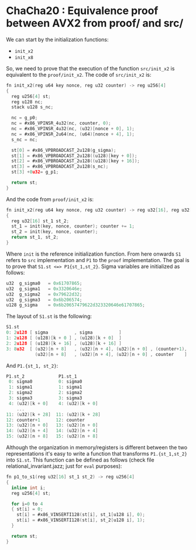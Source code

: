 # ChaCha20 : Equivalence proof between AVX2 from proof/ and src/
We can start by the initialization functions:

* `init_x2`
* `init_x8`

So, we need to prove that the execution of the function `src/init_x2` is equivalent to the `proof/init_x2`. The code of `src/init_x2`
is:

```C
fn init_x2(reg u64 key nonce, reg u32 counter) -> reg u256[4]
{
  reg u256[4] st;
  reg u128 nc;
  stack u128 s_nc;

  nc = g_p0;
  nc = #x86_VPINSR_4u32(nc, counter, 0);
  nc = #x86_VPINSR_4u32(nc, (u32)[nonce + 0], 1);
  nc = #x86_VPINSR_2u64(nc, (u64)[nonce + 4], 1);
  s_nc = nc;

  st[0] = #x86_VPBROADCAST_2u128(g_sigma);
  st[1] = #x86_VPBROADCAST_2u128((u128)[key + 0]);
  st[2] = #x86_VPBROADCAST_2u128((u128)[key + 16]);
  st[3] = #x86_VPBROADCAST_2u128(s_nc);
  st[3] +8u32= g_p1;

  return st;
}
```

And the code from `proof/init_x2` is:

```C
fn init_x2(reg u64 key nonce, reg u32 counter) -> reg u32[16], reg u32[16]
{
  reg u32[16] st_1 st_2;
  st_1 = init(key, nonce, counter); counter += 1;
  st_2 = init(key, nonce, counter);
  return st_1, st_2;
}
```

Where `init` is the reference initialization function. From here onwards `S1` refers to `src` implementation and `P1` to the `proof` implementation. The goal is to prove that `S1.st <=> P1{st_1,st_2}`. Sigma variables are initialized as follows:

```C
u32  g_sigma0   = 0x61707865;
u32  g_sigma1   = 0x3320646e;
u32  g_sigma2   = 0x79622d32;
u32  g_sigma3   = 0x6b206574;
u128 g_sigma    = 0x6b20657479622d323320646e61707865;
```

The layout of `S1.st` is the following:

```C
S1.st
0: 2u128 [ sigma          , sigma          ]
1: 2u128 [ (u128)[k + 0 ] , (u128)[k + 0]  ]
2: 2u128 [ (u128)[k + 16] , (u128)[k + 16] ]
3: 8u32  [ (u32)[n + 8]   , (u32)[n + 4], (u32)[n + 0] , (counter+1),
           (u32)[n + 8]   , (u32)[n + 4], (u32)[n + 0] , counter    ]
```

And `P1.{st_1, st_2}`:
```C
P1.st_2             P1.st_1
 0: sigma0          0: sigma0
 1: sigma1          1: sigma1
 2: sigma2          2: sigma2
 3: sigma3          3: sigma3
 4: (u32)[k + 0]    4: (u32)[k + 0]
    ...
11: (u32)[k + 28]  11: (u32)[k + 28]
12: counter+1      12: counter
13: (u32)[n + 0]   13: (u32)[n + 0]
14: (u32)[n + 4]   14: (u32)[n + 4]
15: (u32)[n + 8]   15: (u32)[n + 8]
```

Although the organization in memory/registers is different between the two representations it's easy to write a function that transforms `P1.{st_1,st_2}` into `S1.st`. This function can be defined as follows (check file relational_invariant.jazz; just for `eval` purposes):

```C
fn p1_to_s1(reg u32[16] st_1 st_2) -> reg u256[4]
{
  inline int i;
  reg u256[4] st;

  for i=0 to 4
  { st[i] = 0;
    st[i] = #x86_VINSERTI128(st[i], st_1[u128 i], 0);
    st[i] = #x86_VINSERTI128(st[i], st_2[u128 i], 1);
  }

  return st;
}
```










